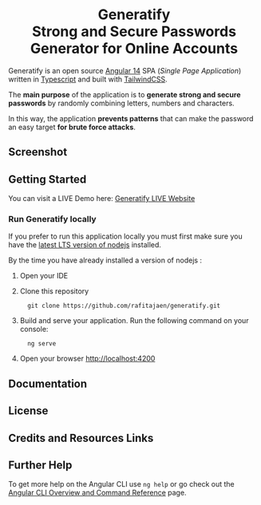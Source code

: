 <h1 align="center">
Generatify <br /> Strong and Secure Passwords Generator for Online Accounts
</h1>

Generatify is an open source [Angular 14]() SPA (_Single Page Application_) written in [Typescript](https://) and built with [TailwindCSS]().

The **main purpose** of the application is to **generate strong and secure passwords** by randomly combining letters, numbers and characters.

In this way, the application **prevents patterns** that can make the password an easy target **for brute force attacks**.

## Screenshot

## Getting Started

You can visit a LIVE Demo here: [Generatify LIVE Website]()

### Run Generatify locally

If you prefer to run this application locally you must first make sure you have the [latest LTS version of nodejs](https://nodejs.org/en/) installed.

By the time you have already installed a version of nodejs :

1.  Open your IDE
2.  Clone this repository

    ```
      git clone https://github.com/rafitajaen/generatify.git
    ```

3.  Build and serve your application. Run the following command on your console:
    ```
      ng serve
    ```
4.  Open your browser [http://localhost:4200]()

## Documentation

## License

## Credits and Resources Links

## Further Help

To get more help on the Angular CLI use `ng help` or go check out the [Angular CLI Overview and Command Reference](https://angular.io/cli) page.
